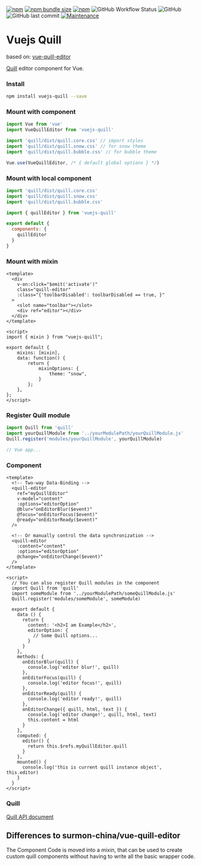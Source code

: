 [![npm](https://img.shields.io/npm/v/vuejs-quill?style=flat-square)](https://www.npmjs.com/package/vuejs-quill)
[![npm bundle size](https://img.shields.io/bundlephobia/min/vuejs-quill?style=flat-square)](https://www.npmjs.com/package/vuejs-quill)
[![npm](https://img.shields.io/npm/dt/vuejs-quill?style=flat-square)](https://www.npmjs.com/package/vuejs-quill)
![GitHub Workflow Status](https://img.shields.io/github/workflow/status/TessyPowder/vuejs-quill/Lint?label=Lint&style=flat-square)
![GitHub](https://img.shields.io/github/license/TessyPowder/vuejs-quill?style=flat-square)
![GitHub last commit](https://img.shields.io/github/last-commit/TessyPowder/vuejs-quill?style=flat-square)
[![Maintenance](https://img.shields.io/maintenance/yes/2020?style=flat-square)](https://github.com/TessyPowder/vuejs-quill/commits/)

# Vuejs Quill

based on: [vue-quill-editor](https://github.com/surmon-china/vue-quill-editor/)

[Quill](https://github.com/quilljs/quill) editor component for Vue.

### Install

``` bash
npm install vuejs-quill --save
```

### Mount with component
``` javascript
import Vue from 'vue'
import VueQuillEditor from 'vuejs-quill'

import 'quill/dist/quill.core.css' // import styles
import 'quill/dist/quill.snow.css' // for snow theme
import 'quill/dist/quill.bubble.css' // for bubble theme

Vue.use(VueQuillEditor, /* { default global options } */)
```

 ### Mount with local component
```javascript
import 'quill/dist/quill.core.css'
import 'quill/dist/quill.snow.css'
import 'quill/dist/quill.bubble.css'

import { quillEditor } from 'vuejs-quill'

export default {
  components: {
    quillEditor
  }
}
```

### Mount with mixin
```vue
<template>
  <div
    v-on:click="$emit('activate')"
    class="quill-editor"
    :class="{'toolbarDisabled': toolbarDisabled == true, }"
  >
    <slot name="toolbar"></slot>
    <div ref="editor"></div>
  </div>
</template>

<script>
import { mixin } from "vuejs-quill";

export default {
	mixins: [mixin],
	data: function() {
		return {
			mixinOptions: {
				theme: "snow",
			}
		};
	},
};
</script>
```

### Register Quill module

```javascript
import Quill from 'quill'
import yourQuillModule from '../yourModulePath/yourQuillModule.js'
Quill.register('modules/yourQuillModule', yourQuillModule)

// Vue app...
```

### Component

``` vue
<template>
  <!-- Two-way Data-Binding -->
  <quill-editor
    ref="myQuillEditor"
    v-model="content"
    :options="editorOption"
    @blur="onEditorBlur($event)"
    @focus="onEditorFocus($event)"
    @ready="onEditorReady($event)"
  />

  <!-- Or manually control the data synchronization -->
  <quill-editor
    :content="content"
    :options="editorOption"
    @change="onEditorChange($event)"
  />
</template>

<script>
  // You can also register Quill modules in the component
  import Quill from 'quill'
  import someModule from '../yourModulePath/someQuillModule.js'
  Quill.register('modules/someModule', someModule)
  
  export default {
    data () {
      return {
        content: '<h2>I am Example</h2>',
        editorOption: {
          // Some Quill options...
        }
      }
    },
    methods: {
      onEditorBlur(quill) {
        console.log('editor blur!', quill)
      },
      onEditorFocus(quill) {
        console.log('editor focus!', quill)
      },
      onEditorReady(quill) {
        console.log('editor ready!', quill)
      },
      onEditorChange({ quill, html, text }) {
        console.log('editor change!', quill, html, text)
        this.content = html
      }
    },
    computed: {
      editor() {
        return this.$refs.myQuillEditor.quill
      }
    },
    mounted() {
      console.log('this is current quill instance object', this.editor)
    }
  }
</script>
```

### Quill
[Quill API document](https://quilljs.com/docs/quickstart/)

## Differences to surmon-china/vue-quill-editor
The Component Code is moved into a mixin, that can be used to create custom quill components without having to write all the basic wrapper code.
